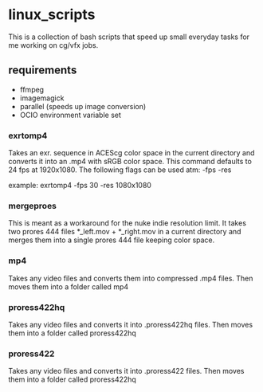 # linux_scripts

This is a collection of bash scripts that speed up small everyday tasks for me working on cg/vfx jobs.

## requirements 
- ffmpeg
- imagemagick
- parallel (speeds up image conversion)
- OCIO environment variable set

### exrtomp4
Takes an exr. sequence in ACEScg color space in the current directory and converts it into an .mp4 with sRGB color space. 
This command defaults to 24 fps at 1920x1080. 
The following flags can be used atm: 
-fps 
-res

example:
exrtomp4 -fps 30 -res 1080x1080

### mergeproes 
This is meant as a workaround for the nuke indie resolution limit. 
It takes two prores 444 files *_left.mov + *_right.mov in a current directory and merges them into a single prores 444 file keeping color space. 

### mp4 
Takes any video files and converts them into compressed .mp4 files.
Then moves them into a folder called mp4

### proress422hq 
Takes any video files and converts it into .proress422hq files. 
Then moves them into a folder called proress422hq

### proress422
Takes any video files and converts it into .proress422 files. 
Then moves them into a folder called proress422hq
